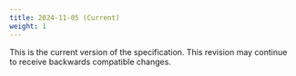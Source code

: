 ```yaml
---
title: 2024-11-05 (Current)
weight: 1
---
```


This is the current version of the specification. This revision may continue to receive
backwards compatible changes.
